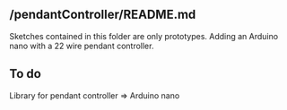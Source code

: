 ## /pendantController/README.md
Sketches contained in this folder are only prototypes. Adding an Arduino nano with a 22 wire pendant controller. 

## To do

Library for pendant controller => Arduino nano